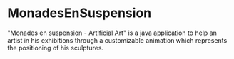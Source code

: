 # MonadesEnSuspension
"Monades en suspension - Artificial Art" is a java application to help an artist in his exhibitions through a customizable animation which represents the positioning of his sculptures.
